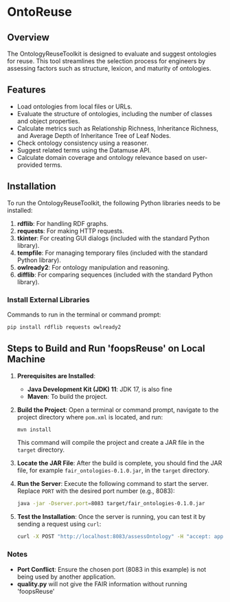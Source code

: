 # OntoReuse

## Overview
The OntologyReuseToolkit is designed to evaluate and suggest ontologies for reuse. This tool streamlines the selection process for engineers by assessing factors such as structure, lexicon, and maturity of ontologies.

## Features
- Load ontologies from local files or URLs.
- Evaluate the structure of ontologies, including the number of classes and object properties.
- Calculate metrics such as Relationship Richness, Inheritance Richness, and Average Depth of Inheritance Tree of Leaf Nodes.
- Check ontology consistency using a reasoner.
- Suggest related terms using the Datamuse API.
- Calculate domain coverage and ontology relevance based on user-provided terms.

## Installation

To run the OntologyReuseToolkit, the following Python libraries needs to be installed:

1. **rdflib**: For handling RDF graphs.
2. **requests**: For making HTTP requests.
3. **tkinter**: For creating GUI dialogs (included with the standard Python library).
4. **tempfile**: For managing temporary files (included with the standard Python library).
5. **owlready2**: For ontology manipulation and reasoning.
6. **difflib**: For comparing sequences (included with the standard Python library).

### Install External Libraries

Commands to run in the terminal or command prompt:

```sh
pip install rdflib requests owlready2
```

## Steps to Build and Run 'foopsReuse' on Local Machine

1. **Prerequisites are Installed**:
   - **Java Development Kit (JDK) 11**: JDK 17, is also fine
   - **Maven**: To build the project.

2. **Build the Project**:
   Open a terminal or command prompt, navigate to the project directory where `pom.xml` is located, and run:
   ```sh
   mvn install
   ```

   This command will compile the project and create a JAR file in the `target` directory.

3. **Locate the JAR File**:
   After the build is complete, you should find the JAR file, for example `fair_ontologies-0.1.0.jar`, in the `target` directory.

4. **Run the Server**:
   Execute the following command to start the server. Replace `PORT` with the desired port number (e.g., 8083):
   ```sh
   java -jar -Dserver.port=8083 target/fair_ontologies-0.1.0.jar
   ```

5. **Test the Installation**:
   Once the server is running, you can test it by sending a request using `curl`:
   ```sh
   curl -X POST "http://localhost:8083/assessOntology" -H "accept: application/json;charset=UTF-8" -H "Content-Type: application/json;charset=UTF-8" -d "{ \"ontologyUri\": \"https://w3id.org/okn/o/sd\"}"
   ```

### Notes

- **Port Conflict**: Ensure the chosen port (8083 in this example) is not being used by another application.
- **quality.py** will not give the FAIR information without running 'foopsReuse'

